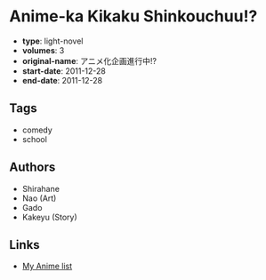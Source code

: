 # Anime-ka Kikaku Shinkouchuu!?

-   **type**: light-novel
-   **volumes**: 3
-   **original-name**: アニメ化企画進行中!?
-   **start-date**: 2011-12-28
-   **end-date**: 2011-12-28

## Tags

-   comedy
-   school

## Authors

-   Shirahane
-   Nao (Art)
-   Gado
-   Kakeyu (Story)

## Links

-   [My Anime list](https://myanimelist.net/manga/75853/Anime-ka_Kikaku_Shinkouchuu)
